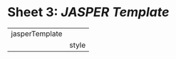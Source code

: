 
Sheet 3: *JASPER Template*
==========================

|                |       |
| -------------- | ----- |
| jasperTemplate |       |
|                | style |